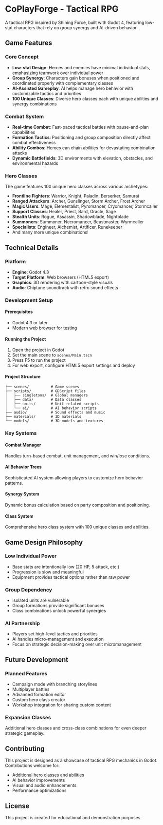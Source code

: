 # CoPlayForge - Tactical RPG

A tactical RPG inspired by Shining Force, built with Godot 4, featuring low-stat characters that rely on group synergy and AI-driven behavior.

## Game Features

### Core Concept
- **Low-stat Design**: Heroes and enemies have minimal individual stats, emphasizing teamwork over individual power
- **Group Synergy**: Characters gain bonuses when positioned and coordinated properly with complementary classes
- **AI-Assisted Gameplay**: AI helps manage hero behavior with customizable tactics and priorities
- **100 Unique Classes**: Diverse hero classes each with unique abilities and synergy combinations

### Combat System
- **Real-time Combat**: Fast-paced tactical battles with pause-and-plan capabilities
- **Formation Tactics**: Positioning and group composition directly affect combat effectiveness
- **Ability Combos**: Heroes can chain abilities for devastating combination attacks
- **Dynamic Battlefields**: 3D environments with elevation, obstacles, and environmental hazards

### Hero Classes
The game features 100 unique hero classes across various archetypes:
- **Frontline Fighters**: Warrior, Knight, Paladin, Berserker, Samurai
- **Ranged Attackers**: Archer, Gunslinger, Storm Archer, Frost Archer
- **Magic Users**: Mage, Elementalist, Pyromancer, Cryomancer, Stormcaller
- **Support Classes**: Healer, Priest, Bard, Oracle, Sage
- **Stealth Units**: Rogue, Assassin, Shadowblade, Nightblade
- **Summoners**: Summoner, Necromancer, Beastmaster, Wyrmcaller
- **Specialists**: Engineer, Alchemist, Artificer, Runekeeper
- And many more unique combinations!

## Technical Details

### Platform
- **Engine**: Godot 4.3
- **Target Platform**: Web browsers (HTML5 export)
- **Graphics**: 3D rendering with cartoon-style visuals
- **Audio**: Chiptune soundtrack with retro sound effects

### Development Setup

#### Prerequisites
- Godot 4.3 or later
- Modern web browser for testing

#### Running the Project
1. Open the project in Godot
2. Set the main scene to `scenes/Main.tscn`
3. Press F5 to run the project
4. For web export, configure HTML5 export settings and deploy

#### Project Structure
```
├── scenes/          # Game scenes
├── scripts/         # GDScript files
│   ├── singletons/  # Global managers
│   ├── data/        # Data classes
│   ├── units/       # Unit-related scripts
│   └── ai/          # AI behavior scripts
├── audio/           # Sound effects and music
├── materials/       # 3D materials
└── models/          # 3D models and textures
```

### Key Systems

#### Combat Manager
Handles turn-based combat, unit management, and win/lose conditions.

#### AI Behavior Trees
Sophisticated AI system allowing players to customize hero behavior patterns.

#### Synergy System
Dynamic bonus calculation based on party composition and positioning.

#### Class System
Comprehensive hero class system with 100 unique classes and abilities.

## Game Design Philosophy

### Low Individual Power
- Base stats are intentionally low (20 HP, 5 attack, etc.)
- Progression is slow and meaningful
- Equipment provides tactical options rather than raw power

### Group Dependency
- Isolated units are vulnerable
- Group formations provide significant bonuses
- Class combinations unlock powerful synergies

### AI Partnership
- Players set high-level tactics and priorities
- AI handles micro-management and execution
- Focus on strategic decision-making over unit micromanagement

## Future Development

### Planned Features
- Campaign mode with branching storylines
- Multiplayer battles
- Advanced formation editor
- Custom hero class creator
- Workshop integration for sharing custom content

### Expansion Classes
Additional hero classes and cross-class combinations for even deeper strategic gameplay.

## Contributing

This project is designed as a showcase of tactical RPG mechanics in Godot. Contributions welcome for:
- Additional hero classes and abilities
- AI behavior improvements
- Visual and audio enhancements
- Performance optimizations

## License

This project is created for educational and demonstration purposes.
